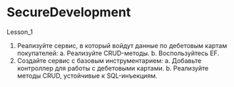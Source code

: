 # SecureDevelopment

Lesson_1

1. Реализуйте сервис, в который войдут данные по дебетовым картам покупателей:
	a. Реализуйте CRUD-методы. 
	b. Воспользуйтесь EF.
2. Создайте сервис с базовым инструментарием:
	a. Добавьте контроллер для работы с дебетовыми картами.
	b. Реализуйте методы CRUD, устойчивые к SQL-инъекциям.
